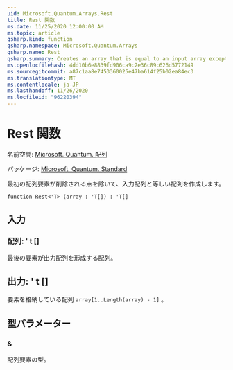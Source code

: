 ```yaml
---
uid: Microsoft.Quantum.Arrays.Rest
title: Rest 関数
ms.date: 11/25/2020 12:00:00 AM
ms.topic: article
qsharp.kind: function
qsharp.namespace: Microsoft.Quantum.Arrays
qsharp.name: Rest
qsharp.summary: Creates an array that is equal to an input array except that the first array element is dropped.
ms.openlocfilehash: 4dd10b6e8839fd906ca9c2e36c89c626d5772149
ms.sourcegitcommit: a87c1aa8e7453360025e47ba614f25b02ea84ec3
ms.translationtype: MT
ms.contentlocale: ja-JP
ms.lasthandoff: 11/26/2020
ms.locfileid: "96220394"
---
```

# <a name="rest-function"></a>Rest 関数

名前空間: [Microsoft. Quantum. 配列](xref:Microsoft.Quantum.Arrays)

パッケージ: [Microsoft. Quantum. Standard](https://nuget.org/packages/Microsoft.Quantum.Standard)


最初の配列要素が削除される点を除いて、入力配列と等しい配列を作成します。

```qsharp
function Rest<'T> (array : 'T[]) : 'T[]
```


## <a name="input"></a>入力

### <a name="array--t"></a>配列: ' t []

最後の要素が出力配列を形成する配列。



## <a name="output--t"></a>出力: ' t []

要素を格納している配列 `array[1..Length(array) - 1]` 。

## <a name="type-parameters"></a>型パラメーター

### <a name="t"></a>&

配列要素の型。